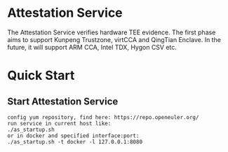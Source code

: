 # Attestation Service
The Attestation Service verifies hardware TEE evidence.
The first phase aims to support Kunpeng Trustzone, virtCCA and QingTian Enclave. In the future, it will support ARM CCA, Intel TDX, Hygon CSV etc.

# Quick Start
## Start Attestation Service
```
config yum repository, find here: https://repo.openeuler.org/
run service in current host like:
./as_startup.sh
or in docker and specified interface:port:
./as_startup.sh -t docker -l 127.0.0.1:8080
```
